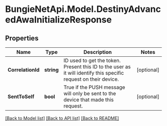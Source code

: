 # BungieNetApi.Model.DestinyAdvancedAwaInitializeResponse
## Properties

Name | Type | Description | Notes
------------ | ------------- | ------------- | -------------
**CorrelationId** | **string** | ID used to get the token. Present this ID to the user as it will identify this specific request on their device. | [optional] 
**SentToSelf** | **bool** | True if the PUSH message will only be sent to the device that made this request. | [optional] 

[[Back to Model list]](../README.md#documentation-for-models) [[Back to API list]](../README.md#documentation-for-api-endpoints) [[Back to README]](../README.md)

